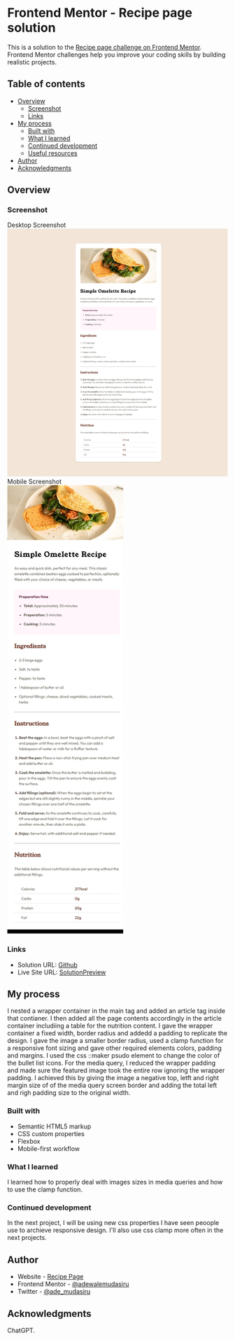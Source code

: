 # Frontend Mentor - Recipe page solution

This is a solution to the [Recipe page challenge on Frontend Mentor](https://www.frontendmentor.io/challenges/recipe-page-KiTsR8QQKm). Frontend Mentor challenges help you improve your coding skills by building realistic projects. 

## Table of contents

- [Overview](#overview)
  - [Screenshot](#screenshot)
  - [Links](#links)
- [My process](#my-process)
  - [Built with](#built-with)
  - [What I learned](#what-i-learned)
  - [Continued development](#continued-development)
  - [Useful resources](#useful-resources)
- [Author](#author)
- [Acknowledgments](#acknowledgments)

## Overview

### Screenshot

Desktop Screenshot
![Desktop Screenshot](./screenshots/desktop.jpeg)
Mobile Screenshot <br />
![Mobile Screenshot](./screenshots/mobile.jpeg)

### Links

- Solution URL: [Github](https://github.com/adewalemudasiru/Recipe-Page)
- Live Site URL: [SolutionPreview](https://adewalemudasiru.github.io/Blog-Preview-Card/)

## My process

I nested a wrapper container in the main tag and added an article tag inside that contianer. I then added all the page contents accordingly in the article container includiing a table for the nutrition content. I gave the wrapper container a fixed width, border radius and addedd a padding to replicate the design. I gave the image a smaller border radius, used a clamp function for a responsive font sizing and gave other required elements colors, padding and margins. I used the css ::maker psudo element to change the color of the bullet list icons. For the media query, I reduced the wrapper padding and made sure the featured image took the entire row ignoring the wrapper padding. I achieved this by giving the image a negative top, letft and right margin size of of the media query screen border and adding the total left and righ padding size to the original width. 

### Built with

- Semantic HTML5 markup
- CSS custom properties
- Flexbox
- Mobile-first workflow

### What I learned

I learned how to properly deal with images sizes in media queries and how to use the clamp function.

### Continued development

In the next project, I will be using new css properties I have seen peoople use to archieve responsive design. I'll also use css clamp more often in the next projects.

## Author

- Website - [Recipe Page](https://adewalemudasiru.github.io/Recipe-Page/)
- Frontend Mentor - [@adewalemudasiru](https://www.frontendmentor.io/profile/adewalemudasiru)
- Twitter - [@ade_mudasiru](https://www.twitter.com/ade_mudasiru)

## Acknowledgments

ChatGPT.